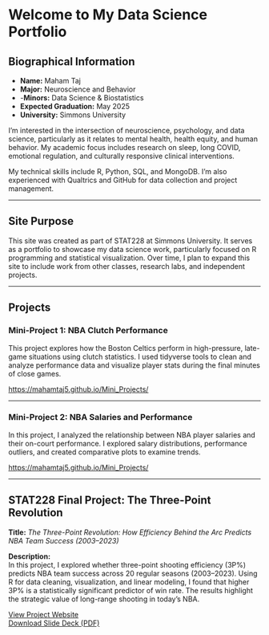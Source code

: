 # Welcome to My Data Science Portfolio

## Biographical Information

- **Name:** Maham Taj  
- **Major:** Neuroscience and Behavior
- -**Minors:** Data Science & Biostatistics
- **Expected Graduation:** May 2025  
- **University:** Simmons University  

I’m interested in the intersection of neuroscience, psychology, and data science, particularly as it relates to mental health, health equity, and human behavior. My academic focus includes research on sleep, long COVID, emotional regulation, and culturally responsive clinical interventions.

My technical skills include R, Python, SQL, and MongoDB. I’m also experienced with Qualtrics and GitHub for data collection and project management.

---

## Site Purpose

This site was created as part of STAT228 at Simmons University. It serves as a portfolio to showcase my data science work, particularly focused on R programming and statistical visualization. Over time, I plan to expand this site to include work from other classes, research labs, and independent projects.

---

## Projects

### Mini-Project 1: NBA Clutch Performance

This project explores how the Boston Celtics perform in high-pressure, late-game situations using clutch statistics. I used tidyverse tools to clean and analyze performance data and visualize player stats during the final minutes of close games.

https://mahamtaj5.github.io/Mini_Projects/

---

### Mini-Project 2: NBA Salaries and Performance

In this project, I analyzed the relationship between NBA player salaries and their on-court performance. I explored salary distributions, performance outliers, and created comparative plots to examine trends.

 https://mahamtaj5.github.io/Mini_Projects/

---

## STAT228 Final Project: The Three-Point Revolution

**Title:** *The Three-Point Revolution: How Efficiency Behind the Arc Predicts NBA Team Success (2003–2023)*

**Description:**  
In this project, I explored whether three-point shooting efficiency (3P%) predicts NBA team success across 20 regular seasons (2003–2023). Using R for data cleaning, visualization, and linear modeling, I found that higher 3P% is a statistically significant predictor of win rate. The results highlight the strategic value of long-range shooting in today’s NBA.

 [View Project Website](https://mahamtaj5.github.io/nba-threepoint-efficiency/)  
 [Download Slide Deck (PDF)](https://mahamtaj5.github.io/nba-threepoint-efficiency/slides.pdf)

